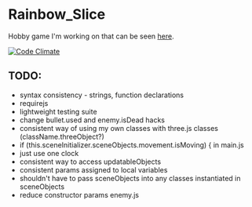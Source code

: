 Rainbow_Slice
=============

Hobby game I'm working on that can be seen [here](http://www.rainbowslice.com).

[![Code Climate](https://codeclimate.com/github/SimonHFrost/Rainbow_Slice.png)](https://codeclimate.com/github/SimonHFrost/Rainbow_Slice)

TODO:
-----

* syntax consistency - strings, function declarations
* requirejs
* lightweight testing suite
* change bullet.used and enemy.isDead hacks
* consistent way of using my own classes with three.js classes (className.threeObject?)
* if (this.sceneInitializer.sceneObjects.movement.isMoving) { in main.js
* just use one clock
* consistent way to access updatableObjects
* consistent params assigned to local variables
* shouldn't have to pass sceneObjects into any classes instantiated in sceneObjects
* reduce constructor params enemy.js
